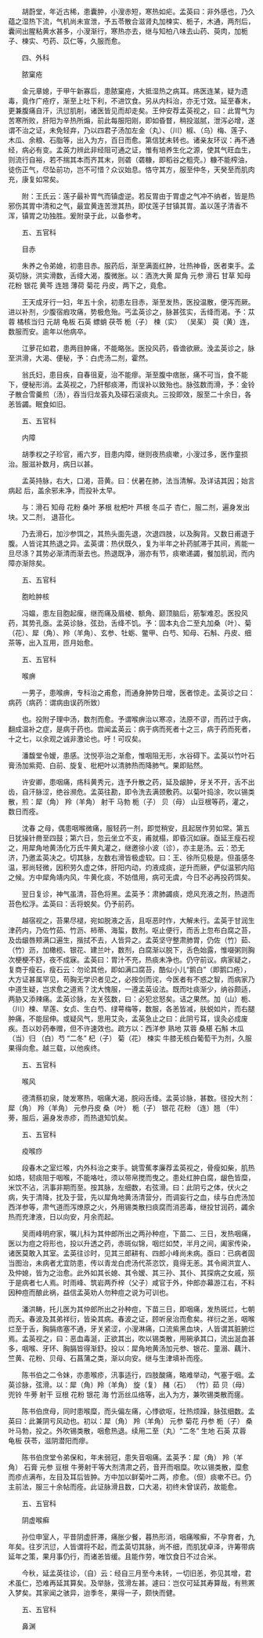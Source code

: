 <!-- { "loadSidebar": true } -->
　　胡蔚堂，年近古稀，患囊肿，小溲赤短，寒热如疟。孟英曰：非外感也，乃久蕴之湿热下流，气机尚未宣泄，予五苓散合滋肾丸加楝实、栀子，木通，两剂后，囊间出腥粘黄水甚多，小溲渐行，寒热亦去，继与知柏八味去山药、萸肉，加栀子、楝实、芍药、苡仁等，久服而愈。

　　四、外科

　　脓窠疮

　　金元章媳，于甲午新寡后，患脓窠疮，大抵湿热之病耳。疡医连某，疑为遗毒，竟作广疮疗，渐至上吐下利，不进饮食。另从内科治，亦无寸效。延至春末，更兼腹痛自汗，汛愆肌削，诸医皆见而却走矣。王仲安荐孟英视之，曰：此胃气为苦寒所败，肝阳为辛热所煽，前此每服阳刚，即如昏瞀，稍投滋腻，泄泻必增，遂谓不治之证，未免轻弃，乃以四君子汤加左金（丸）、（川）椒、（乌）梅、莲子、木瓜、余粮、石脂等，出入为方，百日而愈。第信犹未转也。诸亲友环议：再不通经，病必有变。孟英力辨此非经阻可通之证，惟有培养生化之源，使其气旺血生，则流行自裕，若不揣其本而齐其末，则砻（砻糠，即稻谷之粗壳。）糠不能榨油，徒伤正气，尽坠前功，岂不可惜？众议始息。恪守其方，服至仲冬，天癸至而肌肉充，康复如常矣。

　　附：王氏云：莲子最补胃气而镇虚逆。若反胃由于胃虚之气冲不纳者，皆是热邪伤其胃中清和之气，最宜黄连苦泄其热，即仗莲子甘镇其胃。盖以莲子清香不浑，镇胃之功独胜。爰附录于此，以备参考。

　　五、五官科

　　目赤

　　朱养之令弟媳，初患目赤。服药后，渐至满面红肿，壮热神昏，医者束手。孟英切脉，洪实滑数，舌绛大渴，腹微胀。以：酒洗大黄 犀角 元参 滑石 甘草 知母 花粉 银花 黄芩 连翘 薄荷 菊花 丹皮，两下之，竟愈。

　　王天成牙行一妇，年五十余，初患左目赤，渐至发热，医投温散，便泻而厥。进以补剂，少腹宿瘕攻痛，势极危殆。丐孟英诊之，脉甚弦实，舌绛而渴。予：苁蓉 橘核当归 元胡 龟板 石英 螵蛸 茯苓 栀（子） 楝（实） （吴茱） 萸（黄）连，数服而安。逾年以他病卒。

　　江萝花如君，患两目肿痛，不能略张。医投风药，昏谵欲厥。浼孟英诊之，脉至洪滑，大渴、便秘，予：白虎汤二剂，霍然。

　　翁氏妇，患目疾，自春徂夏，治不能瘳。渐至腹中痞胀，痛不可当，食不能下，便秘形消。孟英视之，乃肝郁痰滞，而误补以致殆也。脉弦数而滑，予：金铃子散合雪羹煎（汤），吞当归龙荟丸及礞石滚痰丸。三投即效，服至二十余日，各恙皆蠲。眠食如旧。

　　五、五官科

　　内障

　　胡季权之子珍官，甫六岁，目患内障，继则夜热痰嗽，小溲过多，医作童损治。服滋补数月，病日以甚。

　　孟英持脉，右大，口渴，苔黄。曰：伏暑在肺，法当清解。及详诘其因；始言病起 后，盖余邪未净，而投补太早。

　　与：滑石 知母 花粉 桑叶 茅根 枇杷叶 芦根 冬瓜子 杏仁，服二剂，遍身发出 块。又二剂， 退苔化。

　　乃去滑石，加沙参饵之，其热头面先退，次退四肢，以及胸背。又数日甫退于腹。人皆诧其热退之异。孟英谓：热伏既久，复为半年之补药腻滞于其间，焉能一旦尽涤？其势必渐清而渐去也。热退既净，溺亦有节，痰嗽递蠲，餐加肌润，而内障亦渐除矣。

　　五、五官科

　　胞睑肿核

　　冯媪，患左目胞起瘰，继而痛及眉棱、额角、巅顶脑后，筋掣难忍。医投风药，其势孔亟。孟英诊脉，弦劲，舌绛不饥。予：固本丸合二至丸加桑（叶）、菊（花）、犀（角）、羚（羊角）、玄参、牡蛎、鳖甲、白芍、知母、石斛、丹皮、细茶等，出入互用，匝月始愈。

　　五、五官科

　　喉痹

　　一男子，患喉痹，专科治之甫愈，而通身肿势日增，医者惊走。孟英诊之曰：病药（病药：谓病由误药所致）

　　也。投附子理中汤，数剂而愈。予谓喉痹治以寒凉，法原不谬，而药过于病，翻成温补之症，是病于药也。尝闻孟英云：病于病而死者十之三，病于药而死者，十之七，以余观之诚非激论也。吁！可叹矣。

　　潘馥堂令嫒，患感。沈悦亭治之渐愈，惟咽阻无形，水谷碍下。孟英以竹叶石膏汤加紫菀、白前、旋复、枇杷叶以清肺热而降肺气。果即贴然。

　　许安卿，患咽痛，疡科黄秀元，连予升散之药，延及龈肿，牙关不开，舌不出齿，自汗脉涩，绝谷濒危。孟英往勘，即令洗去满颈敷药。以菊叶捣涂，吹以锡类散，煎：犀（角） 羚（羊角） 射干 马勃 栀（子） 贝（母） 山豆根等药，灌之，数日而痊。

　　沈春 之母，偶患咽喉微痛，服轻药一剂，即觉稍安，且起居作劳如常。第五日犹操针黹至四鼓；第六日，忽云坐立不支，甫就榻，即昏沉如寐。亟延王瘦石视之，用犀角地黄汤化万氏牛黄丸灌之，继邀徐小波（诊），亦主是汤。云：恐无济，乃邀孟英决之。切其脉，左数右滑皆极虚软。曰：王、徐所见极是。但虽感冬温，邪尚轻微，因积劳久虚之体，肝阳内动，灼液成痰，逆升而厥，俨似温邪内陷之候。方中犀角靖内风，牛黄化痰，不妨借用，病可无虞，今日不必再投药饵矣。

　　翌日复诊，神气虽清，苔色将黑。孟英予：肃肺蠲痰，熄风充液之剂，热退而苔色松浮。孟英曰：舌将蜕矣。仍予前药。

　　越宿视之，苔果尽褪，宛如脱液之舌，且呕恶时作，大解未行。孟英于甘润生津药内，乃佐竹茹、竹沥、柿蒂、海蜇，数剂。呕止便行，而舌上忽布白腐之苔，及齿龈唇颊满口遍生，揩拭不去，人皆异之。孟英坚守整肃肺胃，仍佐（竹）茹、（竹）沥，加橄榄、银花、建兰叶，数剂，白腐渐以脱下，舌色始露，惟啜粥则胸次梗梗不舒，夜不成寐。孟英曰：胃汁不充，热痰未净也。仍守前议。病家疑之，复商于瘦石，瘦石云：勿论其他，即如满口腐苔，酷似小儿“鹅白”（即鹅口疮），大方证甚属罕见，苟胸无学识者见之，必按剑而诧，今医者有不惑之智，而病家乃中道生疑，岂求愈之道焉？沈大愧服，一遵孟英设法。既而吐痰渐少，纳谷颇适，两胁又添辣痛。孟英诊脉，左关弦数，曰：必犯忿怒矣。诘之果然。加（山）栀、（川）楝、旱莲、女贞、生白芍、绿萼梅等，数服，各恙皆减，肤蜕如片，而右腿肿痛，不能屈伸。或疑风气，思用艾灸，孟英急止之曰：此阴亏耳，误灸必成废疾。吾以妙药奉赠，但不许速效也。疏方以：西洋参 熟地 苁蓉 桑椹 石斛 木瓜 （当）归 （白）芍 “二冬” 杞（子） 菊（花） 楝实 牛膝无核白葡萄干为剂，久服果得向愈。越三载，以他疾终。

　　五、五官科

　　喉风

　　德清蔡初泉，陡发寒热，咽痛大渴，脘闷舌绛。孟英诊脉，甚数。径投大剂：犀（角） 羚（羊角） 元参丹皮 桑（叶） 栀（子） 银花 花粉 （连）翘 （牛）蒡，服后，遍身发赤疹，而热退知饥矣。

　　五、五官科

　　疫喉痧

　　段春木之室烂喉，内外科治之束手。姚雪蕉孝廉荐孟英视之，骨瘦如柴，肌热如烙，韧痰阻于咽喉，不能咯吐，须以带帛搅而曳之。患处红肿白腐，龈色皆糜，米饮不沾，汛事非期而至。按其脉，左细数，右弦滑。曰：此阴亏之体，伏火之病，失于清降，扰及于营，先以犀角地黄汤清营分，而调妄行之血，续与白虎汤加西洋参等，肃气道而泻燎原之火，外用锡类散扫痰腐而消恶毒，继投甘润药，蠲余热而充津液，日以向安，月余而起。

　　吴雨峰明府家，嘱儿科为其仲郎所出之两孙种痘，下苗二、三日，发热咽痛，医以为痘之将形也，投以升透之药，赤斑似锦，咽烂如焚，半月之间，阖家传染，诸医莫敢入其室。孟英往诊时，见其三郎耕有、四郎小峰尚未病。亟曰：已病者固当图治，未病者尤宜防患，传以青龙白虎汤代茶恣饮，竟得无恙。其令阃洪宜人、及仲媳，皆为之治愈。此外如其长媳、其令嫒、其三孙、其仆、其探病之女戚，殒于是病者七人焉。时雨峰、筑岩两乔梓（父子）咸官于外，仲郎亦幕游江右，不料因种痘而酿此祸，益信孟英劝人勿种痘之说为可训也。

　　潘洪畴，托儿医为其仲郎所出之孙种痘，下苗三日，即咽痛，发热斑烂，七朝而夭。春波及其弟祥衍，皆染其病。春波之证，顾听泉治而愈矣。祥衍之恙，咽喉烂至于舌，胸膈痞塞不通，牙关紧涩，小溲淋痛，口流紫黑血块，人皆谓其脏腑烂焉。孟英视之，曰：恶血毒涎，正欲其出，吹以锡类散，用碗承其口，流出涎血甚多，咽喉、牙环、胸膈皆得渐舒。投以：犀角地黄汤加元参、银花、童溺、藕汁、竺黄、花粉、贝母、石菖蒲之类，渐以向安。继与生津填补而痊。

　　陈书伯之二令妹，亦患喉疹，汛事适行，四肢酸痛，略难举动，气塞于咽。孟英诊脉，弦滑。以：犀（角）羚（羊角） 旋（复） 赭（石） （竹）茹 贝（母） 兜铃 牛蒡 射干 豆根 花粉 银花 海 竹沥丝瓜络等，出入为方，兼吹锡类散而瘥。

　　陈书伯庶母，同时患喉糜，而头偏左痛，心悸欲呕，壮热烦躁，脉弦细数。孟英曰：此兼阴亏风动也。初以：犀（角） 羚（羊角） 元参 菊花 丹参 栀（子） 桑叶马勃，投之。外吹锡类散，咽愈热退。续用二至（丸）“二冬” 生地 石英 苁蓉 龟板 茯苓，滋阴潜阳而瘳。

　　陈书伯庶堂令弟保和，年未弱冠，患失音咽痛。孟英予：犀（角） 羚（羊角） 石膏 元参 豆根 牛蒡射干等大剂清肃之药，音开而咽糜。吹以锡类散，糜愈而疹点满布，左目及耳后皆肿。方中加以鲜菊叶二两，疹愈。（但）痰嗽不已。仍主前法，服三十余帖而痊。此证脉滑且数，口大渴，初终未曾误药，故能愈。

　　五、五官科

　　阴虚喉癣

　　孙位申室人，平昔阴虚肝滞，痛胀少餐，暮热形消，咽痛喉癣，不孕育者，九年矣。往岁汛愆，人皆谓将不起，而孟英切其脉，尚不细，而肌犹卓泽，许筹带病延年之策，果月事仍行，而诸恙皆缓。且能作劳，唯饮食日不过合米。

　　今秋，延孟英往诊，（自）云：经自三月至今未转，一切旧恙，弥见其增，君术虽仁，恐难再延其算矣。及举脉，弦滑左甚。遽曰：岂仅可延其寿算哉，有熊罴入梦矣。其家闻之骇异，迨季冬，果得一子，颇快而健。

　　五、五官科

　　鼻渊

